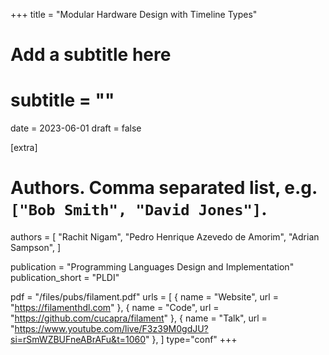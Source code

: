 +++
title = "Modular Hardware Design with Timeline Types"
# Add a subtitle here
# subtitle = ""
date = 2023-06-01
draft = false

[extra]
# Authors. Comma separated list, e.g. `["Bob Smith", "David Jones"]`.
authors = [
  "Rachit Nigam",
  "Pedro Henrique Azevedo de Amorim",
  "Adrian Sampson",
]

publication = "Programming Languages Design and Implementation"
publication_short = "PLDI"

pdf = "/files/pubs/filament.pdf"
urls = [
  { name = "Website", url = "https://filamenthdl.com" },
  { name = "Code", url = "https://github.com/cucapra/filament" },
  { name = "Talk", url = "https://www.youtube.com/live/F3z39M0gdJU?si=rSmWZBUFneABrAFu&t=1060" },
]
type="conf"
+++
